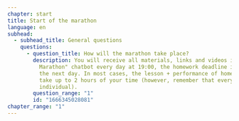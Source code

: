 ```yaml
---
chapter: start
title: Start of the marathon
language: en
subhead:
  - subhead_title: General questions
    questions:
      - question_title: How will the marathon take place?
        description: You will receive all materials, links and videos in the "GoIT
          Marathon" chatbot every day at 19:00, the homework deadline is 18:00
          the next day. In most cases, the lesson + performance of homework will
          take up to 2 hours of your time (however, remember that everything is
          individual).
        question_range: "1"
        id: "1666345028081"
chapter_range: "1"
---
```


